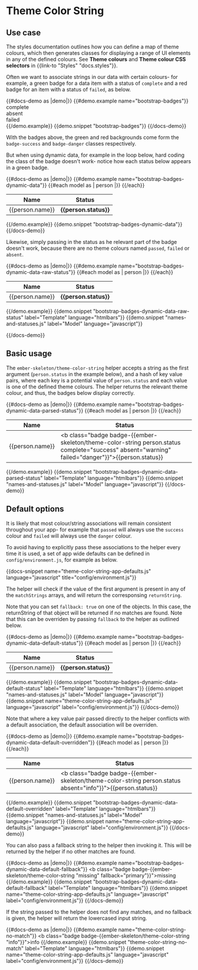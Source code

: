 # Theme Color String

## Use case

The styles documentation outlines how you can define a map of theme colours, which then generates classes for displaying a range of UI elements in any of the defined colours. See **Theme colours** and **Theme colour CSS selectors** in {{link-to "Styles" "docs.styles"}}.

Often we want to associate strings in our data with certain colours- for example, a green badge for a data item with a status of `complete` and a red badge for an item with a status of `failed`, as below.

<div class="ember-skeleton-styles">
  {{#docs-demo as |demo|}}
    {{#demo.example name="bootstrap-badges"}}
      <div class="badge badge-success">complete</div>
      <div class="badge badge-warning">absent</div>
      <div class="badge badge-danger">failed</div>
    {{/demo.example}}
    {{demo.snippet "bootstrap-badges"}}
  {{/docs-demo}}
</div>

With the badges above, the green and red backgrounds come form the `badge-success` and `badge-danger` classes respectively.

But when using dynamic data, for example in the loop below, hard coding the class of the badge doesn't work- notice how each status below appears in a green badge.

{{#docs-demo as |demo|}}
  {{#demo.example name="bootstrap-badges-dynamic-data"}}
    <table>
      <thead>
        <tr>
          <th>Name</th>
          <th>Status</th>
        </tr>
      </thead>
      <tbody>
        {{#each model as | person |}}
          <tr>
            <td>{{person.name}}</td>
            <td><b class="badge badge-success">{{person.status}}</b></td>
          </tr>
        {{/each}}
      </tbody>
    </table>
  {{/demo.example}}
  {{demo.snippet "bootstrap-badges-dynamic-data"}}
{{/docs-demo}}

Likewise, simply passing in the status as he relevant part of the badge doesn't work, because there are no theme colours named `passed`, `failed` or `absent`.

{{#docs-demo as |demo|}}
  {{#demo.example name="bootstrap-badges-dynamic-data-raw-status"}}
    <table>
      <thead>
        <tr>
          <th>Name</th>
          <th>Status</th>
        </tr>
      </thead>
      <tbody>
        {{#each model as | person |}}
          <tr>
            <td>{{person.name}}</td>
            <td><b class="badge badge-{{person.status}}">{{person.status}}</b></td>
          </tr>
        {{/each}}
      </tbody>
    </table>
  {{/demo.example}}
  {{demo.snippet "bootstrap-badges-dynamic-data-raw-status" label="Template" language="htmlbars"}}
  {{demo.snippet "names-and-statuses.js" label="Model" language="javascript"}}
  
{{/docs-demo}}

## Basic usage

The `ember-skeleton/theme-color-string` helper accepts a string as the first argument (`person.status` in the example below), and a hash of key value pairs, where each key is a potential value of `person.status` and each value is one of the defined theme colours. The helper returns the relevant theme colour, and thus, the badges below display correctly.

{{#docs-demo as |demo|}}
  {{#demo.example name="bootstrap-badges-dynamic-data-parsed-status"}}
    <table>
      <thead>
        <tr>
          <th>Name</th>
          <th>Status</th>
        </tr>
      </thead>
      <tbody>
        {{#each model as | person |}}
          <tr>
            <td>{{person.name}}</td>
            <td><b class="badge badge-{{ember-skeleton/theme-color-string person.status complete="success" absent="warning" failed="danger"}}">{{person.status}}</b></td>
          </tr>
        {{/each}}
      </tbody>
    </table>
  {{/demo.example}}
  {{demo.snippet "bootstrap-badges-dynamic-data-parsed-status" label="Template" language="htmlbars"}}
  {{demo.snippet "names-and-statuses.js" label="Model" language="javascript"}}
{{/docs-demo}}

## Default options

It is likely that most colour/string associations will remain consistent throughout your app- for example that `passed` will always use the `success` colour and `failed` will always use the `danger` colour.

To avoid having to explicitly pass these associations to the helper every time it is used, a set of app wide defaults can be defined in `config/environment.js`, for example as below.

{{docs-snippet name="theme-color-string-app-defaults.js" language="javascript" title="config/environment.js"}}

The helper will check if the value of the first argument is present in any of the `matchStrings` arrays, and will return the corresponsing `returnString`.

Note that you can set `fallback: true` on one of the objects. In this case, the returnString of that object will be returned if no matches are found. Note that this can be overriden by passing `fallback` to the helper as outlined below.

{{#docs-demo as |demo|}}
  {{#demo.example name="bootstrap-badges-dynamic-data-default-status"}}
    <table>
      <thead>
        <tr>
          <th>Name</th>
          <th>Status</th>
        </tr>
      </thead>
      <tbody>
        {{#each model as | person |}}
          <tr>
            <td>{{person.name}}</td>
            <td><b class="badge badge-{{ember-skeleton/theme-color-string person.status}}">{{person.status}}</b></td>
          </tr>
        {{/each}}
      </tbody>
    </table>
  {{/demo.example}}
  {{demo.snippet "bootstrap-badges-dynamic-data-default-status" label="Template" language="htmlbars"}}
  {{demo.snippet "names-and-statuses.js" label="Model" language="javascript"}}
  {{demo.snippet name="theme-color-string-app-defaults.js" language="javascript" label="config/environment.js"}}
{{/docs-demo}}

Note that where a key value pair passed directly to the helper conflicts with a default association, the default association will be overriden.

{{#docs-demo as |demo|}}
  {{#demo.example name="bootstrap-badges-dynamic-data-default-overridden"}}
    <table>
      <thead>
        <tr>
          <th>Name</th>
          <th>Status</th>
        </tr>
      </thead>
      <tbody>
        {{#each model as | person |}}
          <tr>
            <td>{{person.name}}</td>
            <td><b class="badge badge-{{ember-skeleton/theme-color-string person.status absent="info"}}">{{person.status}}</b></td>
          </tr>
        {{/each}}
      </tbody>
    </table>
  {{/demo.example}}
  {{demo.snippet "bootstrap-badges-dynamic-data-default-overridden" label="Template" language="htmlbars"}}
  {{demo.snippet "names-and-statuses.js" label="Model" language="javascript"}}
  {{demo.snippet name="theme-color-string-app-defaults.js" language="javascript" label="config/environment.js"}}
{{/docs-demo}}

You can also pass a fallback string to the helper then invoking it. This will be returned by the helper if no other matches are found.

{{#docs-demo as |demo|}}
  {{#demo.example name="bootstrap-badges-dynamic-data-default-fallback"}}
      <b class="badge badge-{{ember-skeleton/theme-color-string "missing" fallback="primary"}}">missing</b>
    {{/demo.example}}
  {{demo.snippet "bootstrap-badges-dynamic-data-default-fallback" label="Template" language="htmlbars"}}
  {{demo.snippet name="theme-color-string-app-defaults.js" language="javascript" label="config/environment.js"}}
{{/docs-demo}}

If the string passed to the helper does not find any matches, and no fallback is given, the helper will return the lowercased input string.

{{#docs-demo as |demo|}}
  {{#demo.example name="theme-color-string-no-match"}}
      <b class="badge badge-{{ember-skeleton/theme-color-string "info"}}">info</b>
      <!--REUSLTS IN <b class="badge badge-info">info</b> -->
    {{/demo.example}}
  {{demo.snippet "theme-color-string-no-match" label="Template" language="htmlbars"}}
  {{demo.snippet name="theme-color-string-app-defaults.js" language="javascript" label="config/environment.js"}}
{{/docs-demo}}
